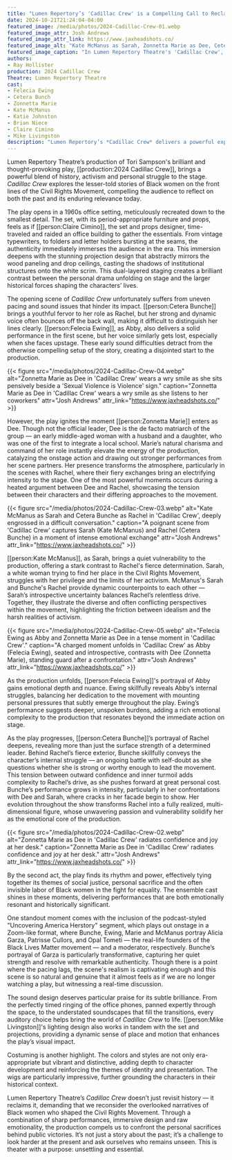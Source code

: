 ```yaml
---
title: "Lumen Repertory’s 'Cadillac Crew' is a Compelling Call to Reclaim Forgotten Voices"
date: 2024-10-21T21:24:04-04:00
featured_image: /media/photos/2024-Cadillac-Crew-01.webp
featured_image_attr: Josh Andrews
featured_image_attr_link: https://www.jaxheadshots.co/
featured_image_alt: "Kate McManus as Sarah, Zonnetta Marie as Dee, Cetera Bunche as Rachel, and Felecia Ewing as Abby in a poignant moment from 'Cadillac Crew'."
featured_image_caption: "In Lumen Repertory Theatre's 'Cadillac Crew', the characters absorb a chilling update, marked by Kate McManus as Sarah, Zonnetta Marie as Dee, Cetera Bunche as Rachel, and Felecia Ewing as Abby's reactions of disbelief and sorrow."
authors: 
- Ray Hollister
production: 2024 Cadillac Crew
Theatre: Lumen Repertory Theatre
cast: 
- Felecia Ewing
- Cetera Bunch
- Zonnetta Marie
- Kate McManus
- Katie Johnston
- Brian Niece
- Claire Cimino
- Mike Livingston
description: "Lumen Repertory’s *Cadillac Crew* delivers a powerful exploration of Black women’s pivotal role in the Civil Rights Movement, with captivating performances and immersive design."
---
```

Lumen Repertory Theatre’s production of Tori Sampson's brilliant and thought-provoking play, [[production:2024 Cadillac Crew]], brings a powerful blend of history, activism and personal struggle to the stage. *Cadillac Crew* explores the lesser-told stories of Black women on the front lines of the Civil Rights Movement, compelling the audience to reflect on both the past and its enduring relevance today.
<!--more-->

The play opens in a 1960s office setting, meticulously recreated down to the smallest detail. The set, with its period-appropriate furniture and props, feels as if [[person:Claire Cimino]], the set and props designer, time-traveled and raided an office building to gather the essentials. From vintage typewriters, to folders and letter holders bursting at the seams, the authenticity immediately immerses the audience in the era. This immersion deepens with the stunning projection design that abstractly mirrors the wood paneling and drop ceilings, casting the shadows of institutional structures onto the white scrim. This dual-layered staging creates a brilliant contrast between the personal drama unfolding on stage and the larger historical forces shaping the characters’ lives.

The opening scene of *Cadillac Crew* unfortunately suffers from uneven pacing and sound issues that hinder its impact. [[person:Cetera Bunche]] brings a youthful fervor to her role as Rachel, but her strong and dynamic voice often bounces off the back wall, making it difficult to distinguish her lines clearly. [[person:Felecia Ewing]], as Abby, also delivers a solid performance in the first scene, but her voice similarly gets lost, especially when she faces upstage. These early sound difficulties detract from the otherwise compelling setup of the story, creating a disjointed start to the production.

{{< figure src="/media/photos/2024-Cadillac-Crew-04.webp" alt="Zonnetta Marie as Dee in 'Cadillac Crew' wears a wry smile as she sits pensively beside a 'Sexual Violence is Violence' sign." caption="Zonnetta Marie as Dee in 'Cadillac Crew' wears a wry smile as she listens to her coworkers" attr="Josh Andrews" attr_link="https://www.jaxheadshots.co/" >}}

However, the play ignites the moment [[person:Zonnetta Marie]] enters as Dee. Though not the official leader, Dee is the de facto matriarch of the group — an early middle-aged woman with a husband and a daughter, who was one of the first to integrate a local school. Marie’s natural charisma and command of her role instantly elevate the energy of the production, catalyzing the onstage action and drawing out stronger performances from her scene partners. Her presence transforms the atmosphere, particularly in the scenes with Rachel, where their fiery exchanges bring an electrifying intensity to the stage. One of the most powerful moments occurs during a heated argument between Dee and Rachel, showcasing the tension between their characters and their differing approaches to the movement.

{{< figure src="/media/photos/2024-Cadillac-Crew-03.webp" alt="Kate McManus as Sarah and Cetera Bunche as Rachel in 'Cadillac Crew', deeply engrossed in a difficult conversation." caption="A poignant scene from 'Cadillac Crew' captures Sarah (Kate McManus) and Rachel (Cetera Bunche) in a moment of intense emotional exchange" attr="Josh Andrews" attr_link="https://www.jaxheadshots.co/" >}}

[[person:Kate McManus]], as Sarah, brings a quiet vulnerability to the production, offering a stark contrast to Rachel's fierce determination. Sarah, a white woman trying to find her place in the Civil Rights Movement, struggles with her privilege and the limits of her activism. McManus's Sarah and Bunche's Rachel provide dynamic counterpoints to each other — Sarah’s introspective uncertainty balances Rachel’s relentless drive. Together, they illustrate the diverse and often conflicting perspectives within the movement, highlighting the friction between idealism and the harsh realities of activism.

{{< figure src="/media/photos/2024-Cadillac-Crew-05.webp" alt="Felecia Ewing as Abby and Zonnetta Marie as Dee in a tense moment in 'Cadillac Crew'." caption="A charged moment unfolds in 'Cadillac Crew' as Abby (Felecia Ewing), seated and introspective, contrasts with Dee (Zonnetta Marie), standing guard after a confrontation." attr="Josh Andrews" attr_link="https://www.jaxheadshots.co/" >}}

As the production unfolds, [[person:Felecia Ewing]]'s portrayal of Abby gains emotional depth and nuance. Ewing skillfully reveals Abby’s internal struggles, balancing her dedication to the movement with mounting personal pressures that subtly emerge throughout the play.  Ewing’s performance suggests deeper, unspoken burdens, adding a rich emotional complexity to the production that resonates beyond the immediate action on stage.

As the play progresses, [[person:Cetera Bunche]]’s portrayal of Rachel deepens, revealing more than just the surface strength of a determined leader. Behind Rachel’s fierce exterior, Bunche skillfully conveys the character’s internal struggle — an ongoing battle with self-doubt as she questions whether she is strong or worthy enough to lead the movement. This tension between outward confidence and inner turmoil adds complexity to Rachel’s drive, as she pushes forward at great personal cost. Bunche’s performance grows in intensity, particularly in her confrontations with Dee and Sarah, where cracks in her facade begin to show. Her evolution throughout the show transforms Rachel into a fully realized, multi-dimensional figure, whose unwavering passion and vulnerability solidify her as the emotional core of the production.

{{< figure src="/media/photos/2024-Cadillac-Crew-02.webp" alt="Zonnetta Marie as Dee in 'Cadillac Crew' radiates confidence and joy at her desk." caption="Zonnetta Marie as Dee in 'Cadillac Crew' radiates confidence and joy at her desk." attr="Josh Andrews" attr_link="https://www.jaxheadshots.co/" >}}

By the second act, the play finds its rhythm and power, effectively tying together its themes of social justice, personal sacrifice and the often invisible labor of Black women in the fight for equality. The ensemble cast shines in these moments, delivering performances that are both emotionally resonant and historically significant.

One standout moment comes with the inclusion of the podcast-styled "Uncovering America Herstory" segment, which plays out onstage in a Zoom-like format, where Bunche, Ewing, Marie and McManus portray Alicia Garza, Patrisse Cullors, and Opal Tometi — the real-life founders of the Black Lives Matter movement — and a moderator, respectively. Bunche’s portrayal of Garza is particularly transformative, capturing her quiet strength and resolve with remarkable authenticity. Though there is a point where the pacing lags, the scene's realism is captivating enough and this scene is so natural and genuine that it almost feels as if we are no longer watching a play, but witnessing a real-time discussion.

The sound design deserves particular praise for its subtle brilliance. From the perfectly timed ringing of the office phones, panned expertly through the space, to the understated soundscapes that fill the transitions, every auditory choice helps bring the world of *Cadillac Crew* to life. [[person:Mike Livingston]]'s lighting design also works in tandem with the set and projections, providing a dynamic sense of place and motion that enhances the play’s visual impact.

Costuming is another highlight. The colors and styles are not only era-appropriate but vibrant and distinctive, adding depth to character development and reinforcing the themes of identity and presentation. The wigs are particularly impressive, further grounding the characters in their historical context.

Lumen Repertory Theatre’s *Cadillac Crew* doesn’t just revisit history — it reclaims it, demanding that we reconsider the overlooked narratives of Black women who shaped the Civil Rights Movement. Through a combination of sharp performances, immersive design and raw emotionality, the production compels us to confront the personal sacrifices behind public victories. It’s not just a story about the past; it’s a challenge to look harder at the present and ask ourselves who remains unseen. This is theater with a purpose: unsettling and essential.